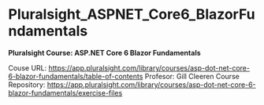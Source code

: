 # Pluralsight_ASPNET_Core6_BlazorFundamentals
**Pluralsight Course: ASP.NET Core 6 Blazor Fundamentals**

Couse URL: https://app.pluralsight.com/library/courses/asp-dot-net-core-6-blazor-fundamentals/table-of-contents
Profesor: Gill Cleeren
Course Repository: https://app.pluralsight.com/library/courses/asp-dot-net-core-6-blazor-fundamentals/exercise-files

